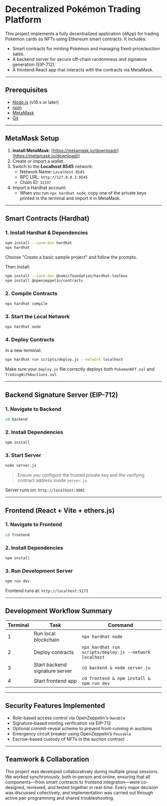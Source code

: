 # Decentralized Pokémon Trading Platform

This project implements a fully decentralized application (dApp) for trading Pokémon cards as NFTs using Ethereum smart contracts. It includes:

- Smart contracts for minting Pokémon and managing fixed-price/auction sales.
- A backend server for secure off-chain randomness and signature generation (EIP-712).
- A frontend React app that interacts with the contracts via MetaMask.

---

## Prerequisites

- [Node.js](https://nodejs.org/en/) (v16.x or later)
- [npm](https://www.npmjs.com/)
- [MetaMask](https://metamask.io/download/)
- [Git](https://git-scm.com/)

---

## MetaMask Setup

1. **Install MetaMask**: [https://metamask.io/download/](https://metamask.io/download/)
2. Create or import a wallet.
3. Switch to the **Localhost 8545** network:
   - Network Name: `Localhost 8545`
   - RPC URL: `http://127.0.0.1:8545`
   - Chain ID: `31337`
4. Import a Hardhat account:
   - When you run `npx hardhat node`, copy one of the private keys printed in the terminal and import it in MetaMask.

---

## Smart Contracts (Hardhat)

### 1. Install Hardhat & Dependencies

```bash
npm install --save-dev hardhat
npx hardhat
```

Choose "Create a basic sample project" and follow the prompts.

Then install:

```bash
npm install --save-dev @nomicfoundation/hardhat-toolbox
npm install @openzeppelin/contracts
```

### 2. Compile Contracts

```bash
npx hardhat compile
```

### 3. Start the Local Network

```bash
npx hardhat node
```

### 4. Deploy Contracts

In a new terminal:

```bash
npx hardhat run scripts/deploy.js --network localhost
```

Make sure your `deploy.js` file correctly deploys both `PokemonNFT.sol` and `TradingWithAuctions.sol`.

---

## Backend Signature Server (EIP-712)

### 1. Navigate to Backend

```bash
cd backend
```

### 2. Install Dependencies

```bash
npm install
```

### 3. Start Server

```bash
node server.js
```

> Ensure you configure the trusted private key and the verifying contract address inside `server.js`.

Server runs on: `http://localhost:3001`

---

## Frontend (React + Vite + ethers.js)

### 1. Navigate to Frontend

```bash
cd frontend
```

### 2. Install Dependencies

```bash
npm install
```

### 3. Run Development Server

```bash
npm run dev
```

Frontend runs at: `http://localhost:5173`

---

## Development Workflow Summary

| Terminal | Task                             | Command                                                   |
|----------|----------------------------------|------------------------------------------------------------|
| 1        | Run local blockchain             | `npx hardhat node`                                         |
| 2        | Deploy contracts                 | `npx hardhat run scripts/deploy.js --network localhost`    |
| 3        | Start backend signature server   | `cd backend & node server.js`                             |
| 4        | Start frontend app               | `cd frontend & npm install & npm run dev`                |

---

## Security Features Implemented

- Role-based access control via OpenZeppelin's `Ownable`
- Signature-based minting verification via EIP-712
- Optional commit-reveal scheme to prevent front-running in auctions
- Emergency circuit breaker using OpenZeppelin’s `Pausable`
- Escrow-based custody of NFTs in the auction contract

---

## Teamwork & Collaboration

This project was developed collaboratively during multiple group sessions. We worked synchronously, both in-person and online, ensuring that all components—from smart contracts to frontend integration—were co-designed, reviewed, and tested together in real-time. Every major decision was discussed collectively, and implementation was carried out through active pair programming and shared troubleshooting.
